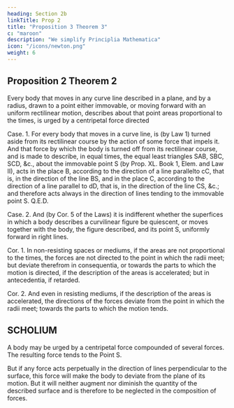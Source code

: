 ```yaml
---
heading: Section 2b
linkTitle: Prop 2
title: "Proposition 3 Theorem 3"
c: "maroon"
description: "We simplify Principlia Mathematica"
icon: "/icons/newton.png"
weight: 6
---
```





## Proposition 2 Theorem 2

Every body that moves in any curve line described in a plane, and by a radius, drawn to a point either immovable, or moving forward with an uniform rectilinear motion, describes about that point areas proportional to the times, is urged by a centripetal force directed


Case. 1. For every body that moves in a curve line, is (by Law 1) turned aside from its rectilinear course by the action of some force that impels it. And that force by which the body is turned off from its rectilinear course, and is made to describe, in equal times, the equal least triangles SAB, SBC, SCD, &c., about the immovable point S (by Prop. XL. Book 1, Elem. and Law II), acts in the place B, according to the direction of a line parallelto cC, that is, in the direction of the line BS, and in the place C, according to the direction of a line parallel to dD, that is, in the direction of the line CS, &c.; and therefore acts always in the direction of lines tending to the immovable point S.   Q.E.D.

Case. 2. And (by Cor. 5 of the Laws) it is indifferent whether the superfices in which a body describes a curvilinear figure be quiescent, or moves together with the body, the figure described, and its point S, uniformly forward in right lines.

Cor. 1. In non-resisting spaces or mediums, if the areas are not proportional to the times, the forces are not directed to the point in which the radii meet; but deviate therefrom in consequentia, or towards the parts to which the motion is directed, if the description of the areas is accelerated; but in antecedentia, if retarded.

Cor. 2. And even in resisting mediums, if the description of the areas is accelerated, the directions of the forces deviate from the point in which the radii meet; towards the parts to which the motion tends.





## SCHOLIUM

A body may be urged by a centripetal force compounded of several forces. The resulting force  tends to the Point S. 

But if any force acts perpetually in the direction of lines perpendicular to the surface, this force will make the body to deviate from the plane of its motion. But it will neither augment nor diminish the quantity of the described surface and is therefore to be neglected in the composition of forces.




